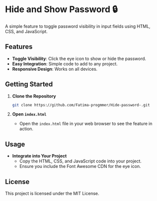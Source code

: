 # Hide and Show Password 🔒

A simple feature to toggle password visibility in input fields using HTML, CSS, and JavaScript.

## Features

- **Toggle Visibility**: Click the eye icon to show or hide the password.
- **Easy Integration**: Simple code to add to any project.
- **Responsive Design**: Works on all devices.

## Getting Started

1. **Clone the Repository**

   ```bash
   git clone https://github.com/Fatima-progmmer/Hide-password-.git
   ```

2. **Open `index.html`**

   - Open the `index.html` file in your web browser to see the feature in action.

## Usage

- **Integrate into Your Project**
  - Copy the HTML, CSS, and JavaScript code into your project.
  - Ensure you include the Font Awesome CDN for the eye icon.

## License

This project is licensed under the MIT License.
